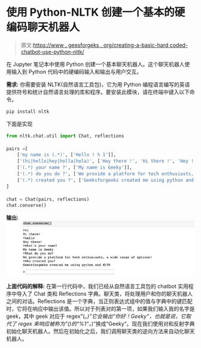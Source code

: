 # 使用 Python-NLTK 创建一个基本的硬编码聊天机器人

> 原文:[https://www . geesforgeks . org/creating-a-basic-hard coded-chatbot-use-python-nltk/](https://www.geeksforgeeks.org/creating-a-basic-hardcoded-chatbot-using-python-nltk/)

在 Jupyter 笔记本中使用 Python 创建一个基本聊天机器人。这个聊天机器人使用输入到 Python 代码中的硬编码输入和输出与用户交互。

**需求:**
你需要安装 NLTK(自然语言工具包)，它为用 Python 编程语言编写的英语提供符号和统计自然语言处理的库和程序。要安装此模块，请在终端中键入以下命令。

```py
pip install nltk
```

下面是实现

```py
from nltk.chat.util import Chat, reflections

pairs =[
    ['my name is (.*)', ['Hello ! % 1']],
    ['(hi|hello|hey|holla|hola)', ['Hey there !', 'Hi there !', 'Hey !']],
    ['(.*) your name ?', ['My name is Geeky']],
    ['(.*) do you do ?', ['We provide a platform for tech enthusiasts, a wide range of options !']],
    ['(.*) created you ?', ['Geeksforgeeks created me using python and NLTK']]
]

chat = Chat(pairs, reflections)
chat.converse()
```

**输出:**
![](img/adcd8b4a55b568808392c2538b2f75bf.png)

**上面代码的解释:**
在第一行代码中，我们已经从自然语言工具包的 chatbot 实用程序中导入了 Chat 类和 Reflections 字典。聊天类，将处理用户和你的聊天机器人之间的对话。Reflections 是一个字典，当正则表达式组中的值与字典中的键匹配时，它将在响应中输出该值。所以对于列表对的第一项，如果我们输入我的名字是 geek，其中 geek 对应于 regex”(。*)”它会输出“你好！Geeky”，也就是说，它取代了 regex 来响应被称为”()的“%1”。*)”换成“Geeky”。现在我们使用对和反射字典初始化聊天机器人。然后在初始化之后，我们调用聊天类的逆向方法来自动化聊天机器人。